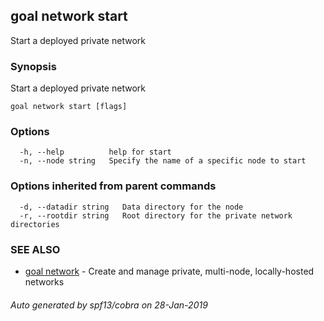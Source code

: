 ## goal network start

Start a deployed private network

### Synopsis

Start a deployed private network

```
goal network start [flags]
```

### Options

```
  -h, --help          help for start
  -n, --node string   Specify the name of a specific node to start
```

### Options inherited from parent commands

```
  -d, --datadir string   Data directory for the node
  -r, --rootdir string   Root directory for the private network directories
```

### SEE ALSO

* [goal network](goal_network.md)	 - Create and manage private, multi-node, locally-hosted networks

###### Auto generated by spf13/cobra on 28-Jan-2019

